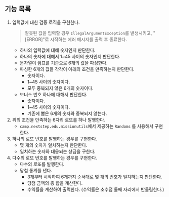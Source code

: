 ## 기능 목록
1. 입력값에 대한 검증 로직을 구현한다.
   > 잘못된 값을 입력할 경우 `IllegalArgumentException`를 발생시키고, "[ERROR]"로 시작하는 에러 메시지를 출력 후 종료한다.
   - 하나의 입력값에 대해 숫자인지 판단한다.
   - 하나의 숫자에 대해서 1~45 사이의 숫자인지 판단한다.
   - 문자열이 쉼표를 기준으로 6개의 값을 파싱한다.
   - 파싱한 6개의 값들 각각이 아래의 조건을 만족하는지 판단한다.
      - 숫자이다.
      - 1~45 사이의 숫자이다.
      - 모두 중복되지 않은 6개의 숫자이다.
   - 보너스 번호 하나에 대해서 판단한다.
      - 숫자이다.
      - 1~45 사이의 숫자이다.
      - 기존에 뽑은 6개의 숫자와 중복되지 않는다.
2. 위의 조건을 만족하는 6자리 로또를 하나 발행한다.
   - `camp.nextstep.edu.missionutils`에서 제공하는 `Randoms` 를 사용해서 구현한다.
3. 하나의 로또 번호를 발행하는 경우를 구현한다.
   - 몇 개의 숫자가 일치하는지 판단한다.
   - 일치하는 숫자와 대응되는 상금을 구한다.
4. 다수의 로또 번호를 발행하는 경우를 구현한다.
   - 다수의 로또를 발행한다.
   - 당첨 통계를 낸다.
      - 3개부터 시작하여 6개까지 순서대로 몇 개의 번호가 일치하는지 판단한다.
      - 당첨 금액의 총 합을 계산한다.
      - 수익률을 계산하여 출력한다. (수익률은 소수점 둘째 자리에서 반올림한다.)